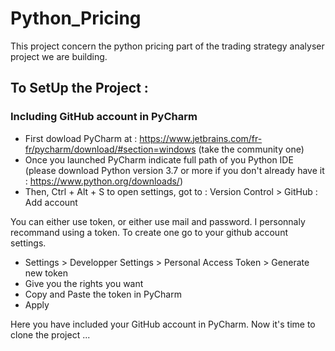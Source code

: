 # Python_Pricing

This project concern the python pricing part of the trading strategy analyser project we are building. 

## To SetUp the Project :
### Including GitHub account in PyCharm

- First dowload PyCharm at : https://www.jetbrains.com/fr-fr/pycharm/download/#section=windows (take the community one)
- Once you launched PyCharm indicate full path of you Python IDE (please download Python version 3.7 or more if you don't already have it : https://www.python.org/downloads/)
- Then, Ctrl + Alt + S to open settings, got to : Version Control > GitHub : Add account

You can either use token, or either use mail and password. I personnaly recommand using a token. To create one go to your github account settings.  
  - Settings > Developper Settings > Personal Access Token > Generate new token
  - Give you the rights you want
  - Copy and Paste the token in PyCharm
  - Apply
  
Here you have included your GitHub account in PyCharm. Now it's time to clone the project ...


